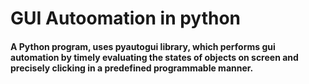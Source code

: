 # GUI Autoomation in python
<h4><p>
A Python program, uses pyautogui library, which performs gui automation by timely evaluating the states of objects on screen and precisely clicking in a predefined programmable manner.
</p></h4>
